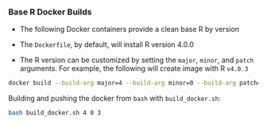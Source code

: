 ### Base R Docker Builds

* The following Docker containers provide a clean base R by version

* The `Dockerfile`, by default, will install R version 4.0.0

* The R version can be customized by setting the `major`, `minor`, and `patch` arguments. For example, the following will create image with R `v4.0.3`


``` bash
docker build --build-arg major=4 --build-arg minor=0 --build-arg patch=3 . -t docker.com/rkrispin/baser:v4.0.3
```

Building and pushing the docker from `bash` with `build_docker.sh`:

``` bash
bash build_docker.sh 4 0 3
```